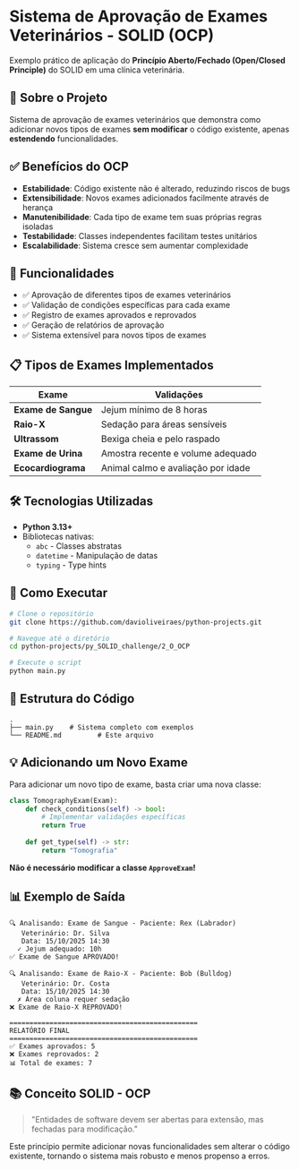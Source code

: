 # Sistema de Aprovação de Exames Veterinários - SOLID (OCP)

Exemplo prático de aplicação do **Princípio Aberto/Fechado (Open/Closed Principle)** do SOLID em uma clínica veterinária.

## 🎯 Sobre o Projeto

Sistema de aprovação de exames veterinários que demonstra como adicionar novos tipos de exames **sem modificar** o código existente, apenas **estendendo** funcionalidades.

## ✅ Benefícios do OCP

- **Estabilidade**: Código existente não é alterado, reduzindo riscos de bugs
- **Extensibilidade**: Novos exames adicionados facilmente através de herança
- **Manutenibilidade**: Cada tipo de exame tem suas próprias regras isoladas
- **Testabilidade**: Classes independentes facilitam testes unitários
- **Escalabilidade**: Sistema cresce sem aumentar complexidade

## 🏥 Funcionalidades

- ✅ Aprovação de diferentes tipos de exames veterinários
- ✅ Validação de condições específicas para cada exame
- ✅ Registro de exames aprovados e reprovados
- ✅ Geração de relatórios de aprovação
- ✅ Sistema extensível para novos tipos de exames

## 📋 Tipos de Exames Implementados

| Exame | Validações |
|-------|-----------|
| **Exame de Sangue** | Jejum mínimo de 8 horas |
| **Raio-X** | Sedação para áreas sensíveis |
| **Ultrassom** | Bexiga cheia e pelo raspado |
| **Exame de Urina** | Amostra recente e volume adequado |
| **Ecocardiograma** | Animal calmo e avaliação por idade |

## 🛠️ Tecnologias Utilizadas

- **Python 3.13+**
- Bibliotecas nativas:
  - `abc` - Classes abstratas
  - `datetime` - Manipulação de datas
  - `typing` - Type hints

## 🚀 Como Executar
```bash
# Clone o repositório
git clone https://github.com/davioliveiraes/python-projects.git

# Navegue até o diretório
cd python-projects/py_SOLID_challenge/2_O_OCP

# Execute o script
python main.py
```

## 📄 Estrutura do Código
```
.
├── main.py    # Sistema completo com exemplos
└── README.md         # Este arquivo
```

## 💡 Adicionando um Novo Exame

Para adicionar um novo tipo de exame, basta criar uma nova classe:
```python
class TomographyExam(Exam):
    def check_conditions(self) -> bool:
        # Implementar validações específicas
        return True
    
    def get_type(self) -> str:
        return "Tomografia"
```

**Não é necessário modificar a classe `ApproveExam`!**

## 📊 Exemplo de Saída
```
🔍 Analisando: Exame de Sangue - Paciente: Rex (Labrador)
   Veterinário: Dr. Silva
   Data: 15/10/2025 14:30
  ✓ Jejum adequado: 10h
✅ Exame de Sangue APROVADO!

🔍 Analisando: Exame de Raio-X - Paciente: Bob (Bulldog)
   Veterinário: Dr. Costa
   Data: 15/10/2025 14:30
  ✗ Área coluna requer sedação
❌ Exame de Raio-X REPROVADO!

===============================================
RELATÓRIO FINAL
===============================================
✅ Exames aprovados: 5
❌ Exames reprovados: 2
📊 Total de exames: 7
```

## 📚 Conceito SOLID - OCP

> "Entidades de software devem ser abertas para extensão, mas fechadas para modificação."

Este princípio permite adicionar novas funcionalidades sem alterar o código existente, tornando o sistema mais robusto e menos propenso a erros.

